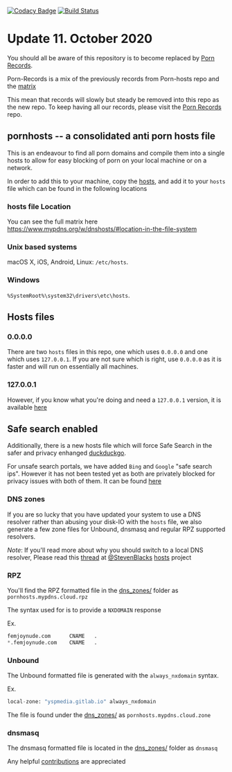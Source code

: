 [![Codacy Badge](https://api.codacy.com/project/badge/Grade/84b46b76e27740bb9eb3770dc6b004a2)](https://app.codacy.com/gh/Import-External-Sources/pornhosts?utm_source=github.com&utm_medium=referral&utm_content=Import-External-Sources/pornhosts&utm_campaign=Badge_Grade_Dashboard)
[![Build Status](https://travis-ci.com/spirillen/pornhosts.svg?branch=master)](https://travis-ci.com/spirillen/pornhosts)

# Update 11. October 2020
You should all be aware of this repository is to become replaced by
[Porn Records](https://github.com/mypdns/porn-records).

Porn-Records is a mix of the previously records from Porn-hosts repo and the
[matrix](https://github.com/mypdns/matrix)

This mean that records will slowly but steady be removed into this repo
as the new repo. To keep having all our records, please visit the
[Porn Records](https://github.com/mypdns/porn-records) repo.

## pornhosts -- a consolidated anti porn hosts file

This is an endeavour to find all porn domains and compile them into a single
hosts to allow for easy blocking of porn on your local machine or on a network.

In order to add this to your machine, copy the  [hosts](0.0.0.0/hosts), and add
it to your `hosts` file which can be found in the following locations

### hosts file Location
You can see the full matrix here
<https://www.mypdns.org/w/dnshosts/#location-in-the-file-system>

### Unix based systems
macOS X, iOS, Android, Linux: `/etc/hosts`.

### Windows
`%SystemRoot%\system32\drivers\etc\hosts`.

## Hosts files
### 0.0.0.0
There are two `hosts` files in this repo, one which uses `0.0.0.0` and
one which uses `127.0.0.1`. If you are not sure which is right, use
`0.0.0.0` as it is faster and will run on essentially all machines.

### 127.0.0.1
However, if you know what you're doing and need a `127.0.0.1` version, it
is available [here](127.0.0.1/hosts)

## Safe search enabled
Additionally, there is a new hosts file which will force Safe Search in the
safer and privacy enhanged [duckduckgo](https://safe.duckduckgo.com).

For unsafe search portals, we have added `Bing` and `Google` "safe search ips".
However it has not been tested yet as both are privately blocked for privacy
issues with both of them.
It can be found [here](SafeSearch/hosts)

### DNS zones
If you are so lucky that you have updated your system to use a DNS resolver
rather than abusing your disk-IO with the `hosts` file, we also generate a few
zone files for Unbound, dnsmasq and regular RPZ supported resolvers.

*Note*: If you'll read more about why you should switch to a local DNS resolver,
Please read this [thread](https://github.com/StevenBlack/hosts/issues/1057) at
[@StevenBlacks](https://github.com/StevenBlack)
[hosts](https://github.com/StevenBlack/hosts) project

### RPZ
You'll find the RPZ formatted file in the [dns_zones/](dns_zones/) folder as
`pornhosts.mypdns.cloud.rpz`

The syntax used for is to provide a `NXDOMAIN` response

Ex.

```python
femjoynude.com		CNAME	.
*.femjoynude.com	CNAME	.
```

### Unbound
The Unbound formatted file is generated with the `always_nxdomain` syntax.

Ex.

```python
local-zone: "yspmedia.gitlab.io" always_nxdomain
```

The file is found under the [dns_zones/](dns_zones/) as
`pornhosts.mypdns.cloud.zone`

### dnsmasq
The dnsmasq formatted file is located in the [dns_zones/](dns_zones/) folder as
 `dnsmasq`

Any helpful [contributions](CONTRIBUTING.md) are appreciated
